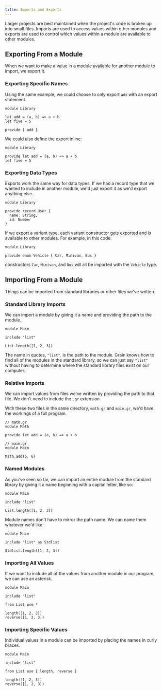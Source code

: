 ```yaml
---
title: Imports and Exports
---
```


Larger projects are best maintained when the project's code is broken up into small files. Imports are used to access values within other modules and exports are used to control which values within a module are available to other modules.

## Exporting From a Module

When we want to make a value in a module available for another module to import, we export it.

### Exporting Specific Names

Using the same example, we could choose to only export `add` with an export statement.

```grain
module Library

let add = (a, b) => a + b
let five = 5

provide { add }
```

We could also define the export inline:

```grain
module Library

provide let add = (a, b) => a + b
let five = 5
```

### Exporting Data Types

Exports work the same way for data types. If we had a record type that we wanted to include in another module, we'd just export it as we'd export anything else.

```grain
module Library

provide record User {
  name: String,
  id: Number
}
```

If we export a variant type, each variant constructor gets exported and is available to other modules. For example, in this code:

```grain
module Library

provide enum Vehicle { Car, Minivan, Bus }
```

constructors `Car`, `Minivan`, and `Bus` will all be imported with the `Vehicle` type.

## Importing From a Module

Things can be imported from standard libraries or other files we've written.

### Standard Library Imports

We can import a module by giving it a name and providing the path to the module.

```grain
module Main

include "list"

List.length([1, 2, 3])
```

The name in quotes, `"list"`, is the path to the module. Grain knows how to find all of the modules in the standard library, so we can just say `"list"` without having to determine where the standard library files exist on our computer.

### Relative Imports

We can import values from files we've written by providing the path to that file. We don't need to include the `.gr` extension.

With these two files in the same directory, `math.gr` and `main.gr`, we'd have the workings of a full program.

```grain
// math.gr
module Math

provide let add = (a, b) => a + b
```

```grain
// main.gr
module Main

Math.add(5, 6)
```

### Named Modules

As you've seen so far, we can import an entire module from the standard library by giving it a name beginning with a capital letter, like so:

```grain
module Main

include "list"

List.length([1, 2, 3])
```

Module names don't have to mirror the path name. We can name them whatever we'd like:

```grain
module Main

include "list" as Stdlist

Stdlist.length([1, 2, 3])
```

### Importing All Values

If we want to include all of the values from another module in our program, we can use an asterisk.

```grain
module Main

include "list"

from List use *

length([1, 2, 3])
reverse([1, 2, 3])
```

### Importing Specific Values

Individual values in a module can be imported by placing the names in curly braces.

```grain
module Main

include "list"

from List use { length, reverse }

length([1, 2, 3])
reverse([1, 2, 3])
```
